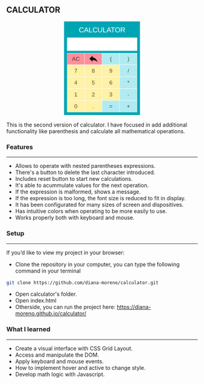## CALCULATOR

<p align="center">
  <img src="./img/calculator.png" width="200">
</p>

This is the second version of calculator. I have focused in add additional functionality like parenthesis and calculate all mathematical operations.

### **Features**
---
- Allows to operate with nested parentheses expressions.
- There's a button to delete the last character introduced.
- Includes reset button to start new calculations.
- It's able to acummulate values for the next operation.
- If the expression is malformed, shows a message.
- If the expression is too long, the font size is reduced to fit in display.
- It has been configurated for many sizes of screen and dispositives.
- Has intuitive colors when operating to be more easily to use.
- Works properly both with keyboard and mouse.

### **Setup**
---
If you’d like to view my project in your browser:

- Clone the repository in your computer, you can type the following command in your terminal
```bash
git clone https://github.com/diana-moreno/calculator.git
```
- Open calculator's folder.
- Open index.html
- Otherside, you can run the project here: https://diana-moreno.github.io/calculator/

### **What I learned**
---
- Create a visual interface with CSS Grid Layout.
- Access and manipulate the DOM.
- Apply keyboard and mouse events.
- How to implement hover and active to change style.
- Develop math logic with Javascript.
